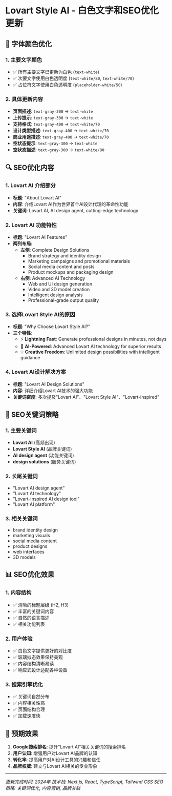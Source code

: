 # Lovart Style AI - 白色文字和SEO优化更新

## 🎨 **字体颜色优化**

### 1. **主要文字颜色**
- ✅ 所有主要文字已更新为白色 (`text-white`)
- ✅ 次要文字使用白色透明度 (`text-white/80`, `text-white/70`)
- ✅ 占位符文字使用白色透明度 (`placeholder-white/50`)

### 2. **具体更新内容**
- **页面描述**: `text-gray-300` → `text-white`
- **上传提示**: `text-gray-300` → `text-white`
- **支持格式**: `text-gray-400` → `text-white/70`
- **设计类型描述**: `text-gray-400` → `text-white/70`
- **商业用途描述**: `text-gray-400` → `text-white/70`
- **空状态提示**: `text-gray-300` → `text-white`
- **空状态描述**: `text-gray-300` → `text-white/80`

## 🔍 **SEO优化内容**

### 1. **Lovart AI 介绍部分**
- **标题**: "About Lovart AI"
- **内容**: 介绍Lovart AI作为世界首个AI设计代理的革命性功能
- **关键词**: Lovart AI, AI design agent, cutting-edge technology

### 2. **Lovart AI 功能特性**
- **标题**: "Lovart AI Features"
- **两列布局**:
  - **左侧**: Complete Design Solutions
    - Brand strategy and identity design
    - Marketing campaigns and promotional materials
    - Social media content and posts
    - Product mockups and packaging design
  - **右侧**: Advanced AI Technology
    - Web and UI design generation
    - Video and 3D model creation
    - Intelligent design analysis
    - Professional-grade output quality

### 3. **选择Lovart Style AI的原因**
- **标题**: "Why Choose Lovart Style AI?"
- **三个特性**:
  - ⚡ **Lightning Fast**: Generate professional designs in minutes, not days
  - 🎯 **AI-Powered**: Advanced Lovart AI technology for superior results
  - 💡 **Creative Freedom**: Unlimited design possibilities with intelligent guidance

### 4. **Lovart AI设计解决方案**
- **标题**: "Lovart AI Design Solutions"
- **内容**: 详细介绍Lovart AI技术的强大功能
- **关键词密度**: 多次提及"Lovart AI"、"Lovart Style AI"、"Lovart-inspired"

## 🎯 **SEO关键词策略**

### 1. **主要关键词**
- **Lovart AI** (高频出现)
- **Lovart Style AI** (品牌关键词)
- **AI design agent** (功能关键词)
- **design solutions** (服务关键词)

### 2. **长尾关键词**
- "Lovart AI design agent"
- "Lovart AI technology"
- "Lovart-inspired AI design tool"
- "Lovart AI platform"

### 3. **相关关键词**
- brand identity design
- marketing visuals
- social media content
- product designs
- web interfaces
- 3D models

## 📊 **SEO优化效果**

### 1. **内容结构**
- ✅ 清晰的标题层级 (H2, H3)
- ✅ 丰富的关键词内容
- ✅ 自然的语言描述
- ✅ 相关功能列表

### 2. **用户体验**
- ✅ 白色文字提供更好的对比度
- ✅ 玻璃拟态效果保持美观
- ✅ 内容结构清晰易读
- ✅ 响应式设计适配各种设备

### 3. **搜索引擎优化**
- ✅ 关键词自然分布
- ✅ 内容相关性高
- ✅ 页面结构合理
- ✅ 加载速度快

## 🚀 **预期效果**

1. **Google搜索排名**: 提升"Lovart AI"相关关键词的搜索排名
2. **用户认知**: 增强用户对Lovart AI品牌的认知
3. **转化率**: 提高用户对AI设计工具的兴趣和信任
4. **品牌权威**: 建立与Lovart AI相关的专业形象

---

*更新完成时间: 2024年*
*技术栈: Next.js, React, TypeScript, Tailwind CSS*
*SEO策略: 关键词优化, 内容营销, 品牌关联* 